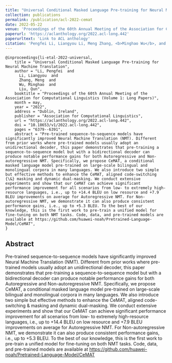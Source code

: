 ```yaml
---
title: "Universal Conditional Masked Language Pre-training for Neural Machine Translation"
collection: publications
permalink: /publication/acl-2022-cemat
date: 2022-05-22
venue: 'Proceedings of the 60th Annual Meeting of the Association for Computational Linguistics (Volume 1: Long Papers)'
paperurl: 'https://aclanthology.org/2022.acl-long.442'
paperurltext: 'Link to ACL anthology'
citation: 'Pengfei Li, Liangyou Li, Meng Zhang, <b>Minghao Wu</b>, and Qun Liu. 2022. Universal Conditional Masked Language Pre-training for Neural Machine Translation. In Proceedings of the 60th Annual Meeting of the Association for Computational Linguistics (Volume 1: Long Papers), pages 6379–6391, Dublin, Ireland. Association for Computational Linguistics.'
---
```


```
@inproceedings{li-etal-2022-universal,
    title = "Universal Conditional Masked Language Pre-training for Neural Machine Translation",
    author = "Li, Pengfei  and
      Li, Liangyou  and
      Zhang, Meng  and
      Wu, Minghao  and
      Liu, Qun",
    booktitle = "Proceedings of the 60th Annual Meeting of the Association for Computational Linguistics (Volume 1: Long Papers)",
    month = may,
    year = "2022",
    address = "Dublin, Ireland",
    publisher = "Association for Computational Linguistics",
    url = "https://aclanthology.org/2022.acl-long.442",
    doi = "10.18653/v1/2022.acl-long.442",
    pages = "6379--6391",
    abstract = "Pre-trained sequence-to-sequence models have significantly improved Neural Machine Translation (NMT). Different from prior works where pre-trained models usually adopt an unidirectional decoder, this paper demonstrates that pre-training a sequence-to-sequence model but with a bidirectional decoder can produce notable performance gains for both Autoregressive and Non-autoregressive NMT. Specifically, we propose CeMAT, a conditional masked language model pre-trained on large-scale bilingual and monolingual corpora in many languages. We also introduce two simple but effective methods to enhance the CeMAT, aligned code-switching {\&} masking and dynamic dual-masking. We conduct extensive experiments and show that our CeMAT can achieve significant performance improvement for all scenarios from low- to extremely high-resource languages, i.e., up to +14.4 BLEU on low resource and +7.9 BLEU improvements on average for Autoregressive NMT. For Non-autoregressive NMT, we demonstrate it can also produce consistent performance gains, i.e., up to +5.3 BLEU. To the best of our knowledge, this is the first work to pre-train a unified model for fine-tuning on both NMT tasks. Code, data, and pre-trained models are available at https://github.com/huawei-noah/Pretrained-Language-Model/CeMAT",
}
```

## Abstract
Pre-trained sequence-to-sequence models have significantly improved Neural Machine Translation (NMT). Different from prior works where pre-trained models usually adopt an unidirectional decoder, this paper demonstrates that pre-training a sequence-to-sequence model but with a bidirectional decoder can produce notable performance gains for both Autoregressive and Non-autoregressive NMT. Specifically, we propose CeMAT, a conditional masked language model pre-trained on large-scale bilingual and monolingual corpora in many languages. We also introduce two simple but effective methods to enhance the CeMAT, aligned code-switching & masking and dynamic dual-masking. We conduct extensive experiments and show that our CeMAT can achieve significant performance improvement for all scenarios from low- to extremely high-resource languages, i.e., up to +14.4 BLEU on low resource and +7.9 BLEU improvements on average for Autoregressive NMT. For Non-autoregressive NMT, we demonstrate it can also produce consistent performance gains, i.e., up to +5.3 BLEU. To the best of our knowledge, this is the first work to pre-train a unified model for fine-tuning on both NMT tasks. Code, data, and pre-trained models are available at https://github.com/huawei-noah/Pretrained-Language-Model/CeMAT